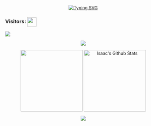 <div id="about-me" align="center">
<a href="https://git.io/typing-svg"><img src="https://readme-typing-svg.demolab.com?font=Roboto+Condensed&weight=750&size=30&duration=5000&pause=3000&color=1890ff&center=true&vCenter=true&width=550&lines=Hello!+This+is+Isaac+Turner!" alt="Typing SVG" /></a>
</div>

### Visitors: <img align="center" height="30px" src="https://profile-counter.glitch.me/spacey-sooty/count.svg" />
<img align="center" src="https://github-readme-activity-graph.vercel.app/graph?username=spacey-sooty&bg_color=222222&color=ffffff&line=1890ff&point=ffffff&area=true&hide_border=false" />
<p align="center">
<img align="center" src="https://github-profile-trophy.vercel.app/?username=spacey-sooty&theme=darkhub&no-frame=true&column=4&margin-w=36&margin-h=12" />
</p>
<p align="center">
<img align="center" height="200px" src="https://github-readme-stats.vercel.app/api/top-langs/?username=spacey-sooty&langs_count=8&theme=dark&layout=compact&hide=javascript,html,java,css&exclude_repo=website-comp,illuminate-website" />
<img align="center" height="200px" src="https://github-readme-stats-git-masterrstaa-rickstaa.vercel.app/api?username=spacey-sooty&show_icons=true&count_private=true&include_all_commits=true&line_height=25&theme=dark" alt="Isaac's Github Stats" />
</p>
</p>
<div align="center" style="font-size: 25px;font-weight: 900;">
  <a href="https://github.com/spacey-sooty">
    <img src="https://github-readme-streak-stats.herokuapp.com?user=spacey-sooty&theme=dark" />
  </a>
</div>
</section> 

